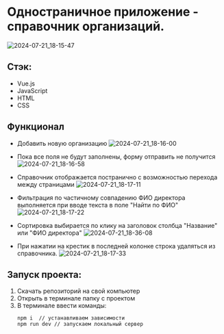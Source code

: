 # Одностраничное приложение - справочник организаций.

![2024-07-21_18-15-47](https://github.com/user-attachments/assets/dc48e0e3-0b98-443d-a1ad-1f6e9454a078)

## Стэк:
- Vue.js
- JavaScript
- HTML
- CSS

## Функционал
- Добавить новую организацию
![2024-07-21_18-16-00](https://github.com/user-attachments/assets/b42314b2-3b31-4048-8195-334db1b153c1)

- Пока все поля не будут заполнены, форму отправить не получится
![2024-07-21_18-16-58](https://github.com/user-attachments/assets/f4165b96-d4eb-4099-aa3f-356233e91b11)

- Справочник отображается постранично с возможностью перехода между страницами
![2024-07-21_18-17-11](https://github.com/user-attachments/assets/a753b515-8b28-4024-9df1-b14f06b38f38)

- Фильтрация по частичному совпадению ФИО директора выполняется при вводе текста в поле "Найти по ФИО"
![2024-07-21_18-17-22](https://github.com/user-attachments/assets/a6972935-e644-4297-aad1-e8bedb9f0139)

- Сортировка выбирается по клику на заголовок столбца "Название" или "ФИО директора"
![2024-07-21_18-36-08](https://github.com/user-attachments/assets/27d9db90-c46e-4070-b163-e8c671057d8f)

- При нажатии на крестик в последней колонке строка удаляться из справочника.
![2024-07-21_18-17-33](https://github.com/user-attachments/assets/a4fb5979-ab9a-40a6-b6d2-291aff22ed65)

## Запуск проекта:

1. Скачать репозиторий на свой компьютер
2. Открыть в терминале папку с проектом
3. В терминале ввести команды:
   ```
   npm i  // устанавливаем зависимости
   npm run dev // запускаем локальный сервер